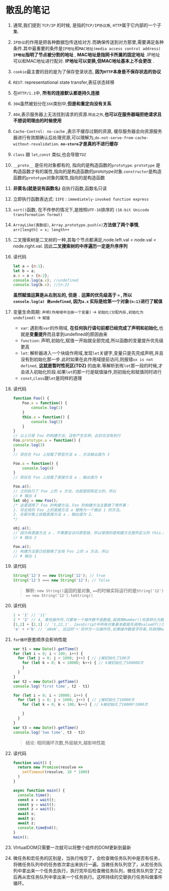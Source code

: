 # 散乱的笔记

1. 通常,我们提到 `TCP/IP` 的时候, 是指的`TCP/IP协议族`, `HTTP`属于它内部的一个子集.
2. `IP协议`的作用是把各种数据包传送给对方.而确保传送到对方那里,需要满足各种条件.其中最重要的条件是`IP地址`和`MAC地址(media access control address)`  **`IP地址`指明了节点被分割的地址** , **MAC地址是指网卡所属的固定地址** .IP地址可以和MAC地址进行配对. **IP地址可以变换,但MAC地址基本上不会更改** .
3. `cookie`最主要的目的是为了保存登录状态, **因为`HTTP`本身是不保存状态的协议** 
4. `REST`: representational state transfer,表征状态转移
5. 在`HTTP/1.1`中, **所有的连接默认都是持久连接**
6. `304`虽然被划分在`3XX`类别中,**但是和重定向没有关系**
7. `404`,表示服务器上无法找到请求的资源.`除此之外`,**也可以在服务器端拒绝请求且不想说明理由的时候使用**
8. `Cache-Control: no-cache` ,表示不缓存过期的资源, 缓存服务器会向资源服务器进行有效期确认后处理资源,可以理解为,`do-not-serve-from-cache-without-revalidation`. **`no-store`才是真的不进行缓存**
9. `class` 跟 `let`,`const` 类似,也会导致`TDZ`
10. `__proto__` 是任何对象都有的, 指向的是构造函数的`prototype`. `prototype` 是构造函数才有的属性,指向的是构造函数的prototype对象.`constructor`是构造函数的`prototype`对象的属性,指向的是构造函数
11. **非匿名(就是说有函数名)** 自执行函数,函数名只读
12. 立即执行函数表达式: `IIFE` : `immediately-invoked function express`
13. `sort()`函数, 在不传参的情况下,是按照`UTF-16`排序的 `(16-bit Unicode transformation format)`
14. `ArrayLike(类数组)`, `Array.prototype.push(x)`**方法做了两个事情**, `arr[length] = x; length++`
15. 二叉搜索树是二叉树的一种,其每个节点都满足,node.left.val < node.val < node.right.val. 因此**二叉搜索树的中序遍历一定是升序序列**
16. 读代码

    ```JavaScript
    let a = {n:1};
    let b = a;
    a.x = a = {n:2};
    console.log(a.x); //undefined
    console.log(b.x); //{n:2}
    ```

    **虽然赋值运算是从右到左的, 但是 `.` 运算的优先级高于 `=` , 所以 `console.log(a) 是undefined`, 因为`a.x` 实际是给第一个对象`{n:1}`进行了赋值**
17. 变量生命周期: `声明(作用域中注册一个变量)` -> `初始化(分配内存,初始化为undefined)` -> `赋值`
    * `var`: 遇到有`var`的作用域, **在任何执行语句前都已经完成了声明和初始化**,也就是**变量提升**而且拿到undefined的原因由来
    * `function`: 声明,初始化,赋值一开始就全部完成,所以函数的变量提升优先级更高
    * `let`: 解析器进入一个块级作用域,发现`let`关键字,变量只是先完成声明,并且没有到初始化那一步.此时如果在此作用域提前访问,则报错`xx is not defined`, **这就是暂时性死区(TDZ)** 的由来.等解析到有`let`那一段的时候,才会进入初始化阶段.如果`let`的那一行是赋值操作,则初始化和赋值同时进行
    * `const`,`class`跟`let`是同样的道理
18. 读代码

    ```JavaScript
    function Foo() {
        Foo.a = function() {
            console.log(1)
        }
        this.a = function() {
            console.log(2)
        }
    }
    // 以上只是 Foo 的构建方法，没有产生实例，此刻也没有执行
    Foo.prototype.a = function() {
    console.log(3)
    }
    // 现在在 Foo 上挂载了原型方法 a ，方法输出值为 3

    Foo.a = function() {
        console.log(4)
    }
    // 现在在 Foo 上挂载了直接方法 a ，输出值为 4

    Foo.a();
    // 立刻执行了 Foo 上的 a 方法，也就是刚刚定义的，所以
    // # 输出 4
    let obj = new Foo();
    /* 这里调用了 Foo 的构建方法。Foo 的构建方法主要做了两件事：
    1. 将全局的 Foo 上的直接方法 a 替换为一个输出 1 的方法。
    2. 在新对象上挂载直接方法 a ，输出值为 2。
    */

    obj.a();
    // 因为有直接方法 a ，不需要去访问原型链，所以使用的是构建方法里所定义的 this.a，
    // # 输出 2

    Foo.a();
    // 构建方法里已经替换了全局 Foo 上的 a 方法，所以
    // # 输出 1
    ```

19. 读代码

    ```JavaScript
    String('12') == new String('12'); // true
    String('12') === new String('12'); // false
    ```

    > 解析: `new String()`返回的是对象, `==`的时候实际运行的是`String('12') == new String('12').toString()`
20. 读代码

    ```javascript
    1 + '1' // '11'
    2 * '2' // 4, 乘性操作符,只要有一个操作数不是数值,就调用Number()将其转化为数值
    [1,2] + [2,1] // '1,22,1', JavaScript中所有对象基本都是先调用valueOf()方法,如果得到的不是数值,再调用toString()方法
    'a' + +'b' // 'aNaN', 后边的'+'将作为一元操作符,如果操作数是字符串,将调用Number()方法来转换,如果操作数无法转为数值,则为NaN
    ```

21. `for循环`嵌套顺序会影响性能

    ```JavaScript
    var t1 = new Date().getTime()
    for (let i = 0; i < 100; i++) { 
      for (let j = 0; j < 1000; j++) { // j被初始化了100次
        for (let k = 0; k < 10000; k++) { // k被初始化了100000次
        }
      }
    }
    var t2 = new Date().getTime()
    console.log('first time', t2 - t1)

    for (let i = 0; i < 10000; i++) {
      for (let j = 0; j < 1000; j++) { // j被初始化了10000次
        for (let k = 0; k < 100; k++) { // k被初始化了10000*1000次

        }
      }
    }
    var t3 = new Date().getTime()
    console.log('two time', t3 - t2)
    ```

    > 结论: 相同循环次数,外层越大,越影响性能
22. 读代码

    ```JavaScript
    function wait() {
      return new Promise(resolve =>
        setTimeout(resolve, 10 * 1000)
      )
    }

    async function main() {
      console.time();
      const x = wait();
      const y = wait();
      const z = wait();
      await x;
      await y;
      await z;
      console.timeEnd();
    }
    main();
    ```

23. VIrtualDOM只需要一次就可以将整个组件的DOM更新到最新
24. 微任务和宏任务的区别是，当执行栈空了，会检查微任务队列中是否有任务，将微任务队列中的任务依次拿出来执行一遍。当微任务队列空了，从宏任务队列中拿出来一个任务去执行，执行完毕后检查微任务队列，微任务队列空了之后再从宏任务队列中拿出来一个任务执行。这样持续的交替执行任务叫做事件循环。
